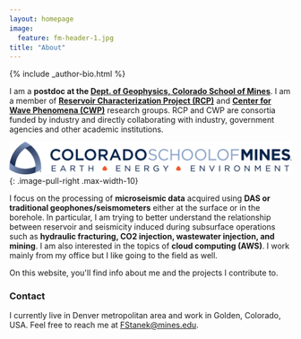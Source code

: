 ```yaml
---
layout: homepage
image:
  feature: fm-header-1.jpg
title: "About"
---
```


<footer role="contentinfo">
  <div class="article-author-bottom">
    {% include _author-bio.html %}
  </div>
</footer>

I am a **postdoc at the [Dept. of Geophysics, Colorado School of Mines](https://geophysics.mines.edu/)**. 
I am a member of **[Reservoir Characterization Project (RCP)](https://rcp.mines.edu/)** and **[Center for Wave Phenomena (CWP)](https://cwp.mines.edu/)** research groups. RCP and CWP are consortia funded by industry and directly collaborating with industry, government agencies and other academic institutions.

[![CSM_logo](/images/CSM_logo.png)](https://geophysics.mines.edu/)
{: .image-pull-right .max-width-10}

I focus on the processing of **microseismic data** acquired using **DAS or traditional geophones/seismometers** either at the surface or in the borehole. In particular, I am trying to better understand the relationship between reservoir and seismicity induced during subsurface operations such as **hydraulic fracturing, CO2 injection, wastewater injection, and mining**. I am also interested in the topics of **cloud computing (AWS)**.
I work mainly from my office but I like going to the field as well.

On this website, you'll find info about me and the projects I contribute to.

### Contact
<p>
I currently live in Denver metropolitan area and work in Golden, Colorado, USA. 
Feel free to reach me at <a href="mailto:FStanek@mines.edu">FStanek@mines.edu</a>.</p>
